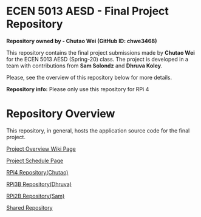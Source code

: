 # ECEN 5013 AESD - Final Project Repository

**Repository owned by - Chutao Wei (GitHub ID: chwe3468)**

This repository contains the final project submissions made by **Chutao Wei** for the ECEN 5013 AESD (Spring-20) class. The project is developed in a team with contributions from **Sam Solondz** and **Dhruva Koley**.

Please, see the overview of this repository below for more details.


**Repository info:**
Please only use this repository for RPi 4

# Repository Overview

This repository, in general, hosts the application source code for the final project. 

[Project Overview Wiki Page](https://github.com/cu-ecen-5013/final-project-chwe3468/wiki/Project-Overview-Wiki)

[Project Schedule Page](https://github.com/cu-ecen-5013/final-project-chwe3468/wiki/Schedule)

[RPi4 Repository(Chutao)](https://github.com/cu-ecen-5013/final-project-chwe3468)

[RPi3B Repository(Dhruva)](https://github.com/cu-ecen-5013/final-project-D-KG5)

[RPi2B Repository(Sam)](https://github.com/cu-ecen-5013/final-project-SamSolondz)

[Shared Repository](https://github.com/chwe3468/cu-ecen-5013-final-project-shared)
